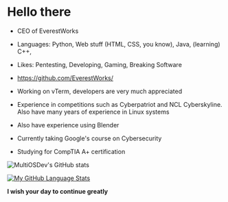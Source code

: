 

# Hello there
- CEO of EverestWorks

- Languages: Python, Web stuff (HTML, CSS, you know), Java, (learning) C++, 

- Likes: Pentesting, Developing, Gaming, Breaking Software

- https://github.com/EverestWorks/

- Working on vTerm, developers are very much appreciated

- Experience in competitions such as Cyberpatriot and NCL Cyberskyline. Also have many years of experience in Linux systems
- Also have experience using Blender

- Currently taking Google's course on Cybersecurity

- Studying for CompTIA A+ certification

![MultiOSDev's GitHub stats](https://github-readme-stats.vercel.app/api?username=multiosdev&show_icons=true&theme=dark)

[![My GitHub Language Stats](https://github-readme-stats.vercel.app/api/top-langs/?username=jasongaylord&langs_count=5&theme=tokyonight)]()

**I wish your day to continue greatly**
